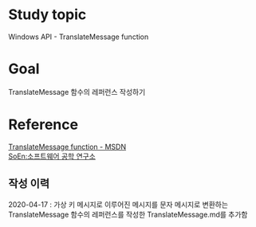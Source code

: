# Study topic
  
Windows API - TranslateMessage function  
  
# Goal
  
TranslateMessage 함수의 레퍼런스 작성하기  
  
# Reference
  
<a href = "https://docs.microsoft.com/en-us/windows/win32/api/winuser/nf-winuser-translatemessage" target = "_blank">TranslateMessage function - MSDN</a>  
<a href = "http://www.soen.kr/" target = "_blank">SoEn:소프트웨어 공학 연구소</a>  
  
## 작성 이력
  
2020-04-17 : 가상 키 메시지로 이루어진 메시지를 문자 메시지로 변환하는 TranslateMessage 함수의 레퍼런스를 작성한 TranslateMessage.md를 추가함  
